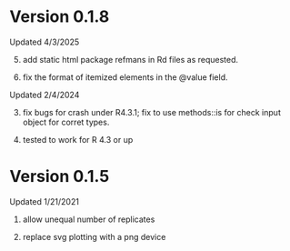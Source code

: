 # Version 0.1.8

Updated 4/3/2025

5) add static html package refmans in Rd files as requested.

6) fix the format of itemized elements in the @value field.

Updated 2/4/2024

3) fix bugs for crash under R4.3.1; fix to use methods::is for check input object for 
corret types.

4) tested to work for R 4.3 or up

# Version 0.1.5

Updated 1/21/2021

1) allow unequal number of replicates 

2) replace svg plotting with a png device 

